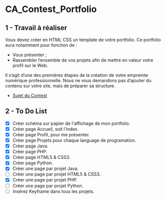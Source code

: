 # CA_Contest_Portfolio

## 1 - Travail à réaliser

Vous devez créer en HTML CSS un template de votre portfolio.
Ce portfolio aura notamment pour fonction de :

- Vous présenter ;
- Rassembler l’ensemble de vos projets afin de mettre en valeur votre profil sur le Web.

Il s’agit d’une des premières étapes de la création de votre empreinte numérique professionnelle.
Nous ne vous demandons pas d’ajouter du contenu sur votre site, mais de préparer sa structure.

- [Sujet du Contest](enoncer.pdf)

## 2 - To Do List 

- [x] Créer schéma sur papier de l'affichage de mon portfolio.
- [x] Créer page Accueil, soit l'index.
- [x] Créer page Profil, pour me présenter.
- [x] Créer page Projets pour chaque language de programation.
- [x] Créer page Java.
- [x] Créer page PHP.
- [x] Créer page HTML5 & CSS3.
- [x] Créer page Python.
- [x] Créer une page par projet Java.
- [ ] Créer une page par projet HTML5 & CSS3.
- [x] Créer une page par projet PHP.
- [ ] Créer une page par projet Python.
- [ ] Insérez Keyframe dans tous les projets.